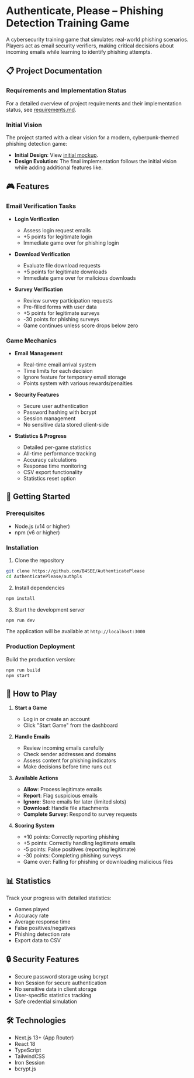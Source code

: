 # Authenticate, Please – Phishing Detection Training Game

A cybersecurity training game that simulates real-world phishing scenarios. Players act as email security verifiers, making critical decisions about incoming emails while learning to identify phishing attempts.

## 📋 Project Documentation

### Requirements and Implementation Status
For a detailed overview of project requirements and their implementation status, see [requirements.md](requirements.md).

### Initial Vision
The project started with a clear vision for a modern, cyberpunk-themed phishing detection game:

- **Initial Design**: View [initial mockup](AuthenticatePlease.png).
- **Design Evolution**: The final implementation follows the initial vision while adding additional features like.

## 🎮 Features

### Email Verification Tasks
- **Login Verification**
  - Assess login request emails
  - +5 points for legitimate login
  - Immediate game over for phishing login

- **Download Verification**
  - Evaluate file download requests
  - +5 points for legitimate downloads
  - Immediate game over for malicious downloads

- **Survey Verification**
  - Review survey participation requests
  - Pre-filled forms with user data
  - +5 points for legitimate surveys
  - -30 points for phishing surveys
  - Game continues unless score drops below zero

### Game Mechanics
- **Email Management**
  - Real-time email arrival system
  - Time limits for each decision
  - Ignore feature for temporary email storage
  - Points system with various rewards/penalties

- **Security Features**
  - Secure user authentication
  - Password hashing with bcrypt
  - Session management
  - No sensitive data stored client-side

- **Statistics & Progress**
  - Detailed per-game statistics
  - All-time performance tracking
  - Accuracy calculations
  - Response time monitoring
  - CSV export functionality
  - Statistics reset option

## 🚀 Getting Started

### Prerequisites
- Node.js (v14 or higher)
- npm (v6 or higher)

### Installation

1. Clone the repository
```bash
git clone https://github.com/B4SEE/AuthenticatePlease
cd AuthenticatePlease/authpls
```

2. Install dependencies
```bash
npm install
```

3. Start the development server
```bash
npm run dev
```

The application will be available at `http://localhost:3000`

### Production Deployment

Build the production version:
```bash
npm run build
npm start
```

## 🎯 How to Play

1. **Start a Game**
   - Log in or create an account
   - Click "Start Game" from the dashboard

2. **Handle Emails**
   - Review incoming emails carefully
   - Check sender addresses and domains
   - Assess content for phishing indicators
   - Make decisions before time runs out

3. **Available Actions**
   - **Allow**: Process legitimate emails
   - **Report**: Flag suspicious emails
   - **Ignore**: Store emails for later (limited slots)
   - **Download**: Handle file attachments
   - **Complete Survey**: Respond to survey requests

4. **Scoring System**
   - +10 points: Correctly reporting phishing
   - +5 points: Correctly handling legitimate emails
   - -5 points: False positives (reporting legitimate)
   - -30 points: Completing phishing surveys
   - Game over: Falling for phishing or downloading malicious files

## 📊 Statistics

Track your progress with detailed statistics:
- Games played
- Accuracy rate
- Average response time
- False positives/negatives
- Phishing detection rate
- Export data to CSV

## 🔒 Security Features

- Secure password storage using bcrypt
- Iron Session for secure authentication
- No sensitive data in client storage
- User-specific statistics tracking
- Safe credential simulation

## 🛠️ Technologies

- Next.js 13+ (App Router)
- React 18
- TypeScript
- TailwindCSS
- Iron Session
- bcrypt.js